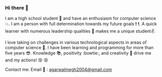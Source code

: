 ### Hi there 👋

I am a high school student :school: and have an enthusiasm for computer science :boom:. I am a person with full determination towards my future goals :exclamation: :exclamation:. A quick learner with numerous leadership qualities :muscle: makes me a unique student:v:.

I love taking on challenges in various technological aspects in areas of computer science :metal:. I have been learning and programming for more than five years :sunglasses:. Knowledge :books:, positivity :bowtie:, and creativity :tada: drive me and my actions! :dizzy_face: :dizzy_face:

Contact me:
Email :email: : agarwalmegh2004@gmail.com
